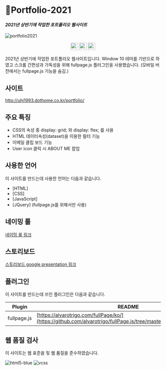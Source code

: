 # 💯Portfolio-2021

#### _2021년 상반기에 작업한 포트폴리오 웹사이트_
![portfolio2021](https://user-images.githubusercontent.com/72803184/111574145-40430680-87ef-11eb-87ab-fe71b535f564.gif)

<p align="center">
  <img src="https://img.shields.io/badge/HTML5-323330?style=flat-square&logo=HTML5&logoColor=E34F26" height="24" />
  <img src="https://img.shields.io/badge/CSS3-323330?style=flat-square&logo=CSS3&logoColor=1572B6" height="24" />
  <img src="https://img.shields.io/badge/Javascript-323330?style=flat-square&logo=JavaScript&logoColor=f0db4f" height="24" />
</p>

2021년 상반기에 작업한 포트폴리오 웹사이트입니다. Window 10 테마를 기반으로 하였고 스크롤 간편성과 가독성을 위해 fullpage.js 플러그인을 사용했습니다. (모바일 버전에서는 fullpage.js 기능을 숨김.)

## 사이트

http://uhj1993.dothome.co.kr/portfolio/

## 주요 특징


- CSS의 속성 중 display: grid; 와 display: flex; 를 사용
- HTML 데이터속성(dataset)을 이용한 필터 기능
- 이메일 클립 보드 기능
- User icon 클릭 시 ABOUT ME 팝업

## 사용한 언어

이 사이트를 만드는데 사용한 언어는 다음과 같습니다.

- [HTML]
- [CSS] 
- [JavaScript] 
- [JQuery] (fullpage.js를 위해서만 사용)


## 네이밍 룰

[네이밍 룰 링크](https://docs.google.com/spreadsheets/d/e/2PACX-1vRfQEsZDFN1LQc1NQQQeWbZ2H5f-T7uAzI-FkWEEkMzW3Lgl2iVxobN0-6vB-it_yuOlwNS0BvaFv5Y/pubhtml)

## 스토리보드

[스토리보드 google presentation 링크](https://docs.google.com/presentation/d/e/2PACX-1vT7WK8f60gXB9RMnpP3RPR5MXlZc3edalvZOgKItcrmsosQSu0aOS3uQ-AgyeSSW-znbrCrx5yh3oru/pub?start=false&loop=false&delayms=3000)

## 플러그인


이 사이트를 만드는데 쓰인 플러그인은 다음과 같습니다.

| Plugin | README |
| ------ | ------ |
| fullpage.js | [https://alvarotrigo.com/fullPage/ko/](https://github.com/alvarotrigo/fullPage.js/tree/master/lang/korean#fullpagejs) |


## 웹 품질 검사
이 사이트는 웹 표준을 및 웹 품질을 준수하였습니다.

![html5-blue](https://user-images.githubusercontent.com/72803184/113370127-0a308580-939e-11eb-92fc-3963f7b472ca.png)
![vcss](https://user-images.githubusercontent.com/72803184/113369977-a908b200-939d-11eb-8197-042a72052e72.gif)
